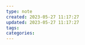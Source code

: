 ```yaml
---
type: note
created: 2023-05-27 11:17:27
updated: 2023-05-27 11:17:27
tags:
categories: 
---
```


## 


